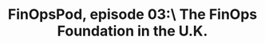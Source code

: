 ---
title: FinOpsPod, episode 03:\ The FinOps Foundation in the U.K.
description: Join the FinOps Foundation staff on their trip to the United Kingdom! Listen to clips of the London Roadshow and experience connecting with FinOps peers with Noel Crowley. Then get an overview of the staff offsite in Edinburgh.
date-added: Apr 2022
type: Audio
source: FinOps Foundation
label: 
link: https://open.spotify.com/episode/196x2r6CLy5xui2S8eKF6t
cloud-provider: 
  - Multi-Cloud
framework-capabilities:
  - FinOps Education & Enablement
permalink: /resources/not-here/
listing: true
---